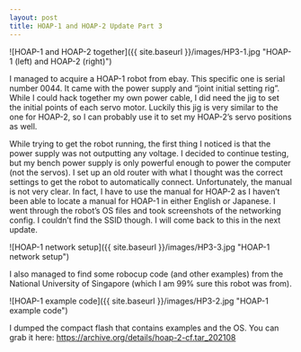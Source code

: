 ```yaml
---
layout: post
title: HOAP-1 and HOAP-2 Update Part 3
---
```


![HOAP-1 and HOAP-2 together]({{ site.baseurl }}/images/HP3-1.jpg "HOAP-1 (left) and HOAP-2 (right)")

I managed to acquire a HOAP-1 robot from ebay. This specific one is serial number 0044. It came with the power supply and “joint initial setting rig”. While I could hack together my own power cable, I did need the jig to set the initial points of each servo motor. Luckily this jig is very similar to the one for HOAP-2, so I can probably use it to set my HOAP-2’s servo positions as well.

While trying to get the robot running, the first thing I noticed is that the power supply was not outputting any voltage. I decided to continue testing, but my bench power supply is only powerful enough to power the computer (not the servos). I set up an old router with what I thought was the correct settings to get the robot to automatically connect. Unfortunately, the manual is not very clear. In fact, I have to use the manual for HOAP-2 as I haven’t been able to locate a manual for HOAP-1 in either English or Japanese. I went through the robot’s OS files and took screenshots of the networking config. I couldn’t find the SSID though. I will come back to this in the next update.

![HOAP-1 network setup]({{ site.baseurl }}/images/HP3-3.jpg "HOAP-1 network setup")

I also managed to find some robocup code (and other examples) from the National University of Singapore (which I am 99% sure this robot was from).

![HOAP-1 example code]({{ site.baseurl }}/images/HP3-2.jpg "HOAP-1 example code")

I dumped the compact flash that contains examples and the OS. You can grab it here: <https://archive.org/details/hoap-2-cf.tar_202108>

